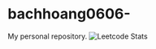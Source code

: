 # bachhoang0606-
My personal repository.
![Leetcode Stats](https://leetcard.jacoblin.cool/bachhoang-sun)
